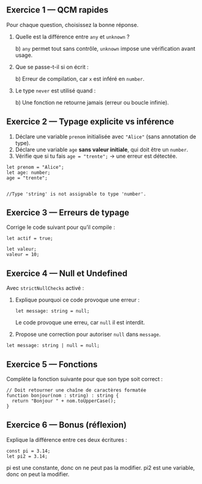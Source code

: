 ## Exercice 1 — QCM rapides

Pour chaque question, choisissez la bonne réponse.

1. Quelle est la différence entre `any` et `unknown` ?

   b) `any` permet tout sans contrôle, `unknown` impose une vérification avant usage.


2. Que se passe-t-il si on écrit :

   b) Erreur de compilation, car `x` est inféré en `number`.

3. Le type `never` est utilisé quand :

   b) Une fonction ne retourne jamais (erreur ou boucle infinie).



## Exercice 2 — Typage explicite vs inférence

1. Déclare une variable `prenom` initialisée avec `"Alice"` (sans annotation de type).
2. Déclare une variable `age` **sans valeur initiale**, qui doit être un `number`.
3. Vérifie que si tu fais `age = "trente";` → une erreur est détectée.

```tsx
let prenom = "Alice";
let age: number;
age = "trente";


//Type 'string' is not assignable to type 'number'.
```

## Exercice 3 — Erreurs de typage

Corrige le code suivant pour qu’il compile :

```tsx
let actif = true;

let valeur;
valeur = 10;

```


## Exercice 4 — Null et Undefined

Avec `strictNullChecks` activé :

1. Explique pourquoi ce code provoque une erreur :

    ```tsx
    let message: string = null;
    
    ```

    Le code provoque une erreu, car `null` il est interdit.

2. Propose une correction pour autoriser `null` dans `message`.

```tsx
let message: string | null = null;
```

## Exercice 5 — Fonctions

Complète la fonction suivante pour que son type soit correct :

```tsx
// Doit retourner une chaîne de caractères formatée
function bonjour(nom : string) : string {
  return "Bonjour " + nom.toUpperCase();
}

```


## Exercice 6 — Bonus (réflexion)

Explique la différence entre ces deux écritures :

```tsx
const pi = 3.14;
let pi2 = 3.14;

```

pi est une constante, donc on ne peut pas la modifier.
pi2 est une variable, donc on peut la modifier.
